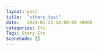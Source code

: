 ```yaml
---
layout: post
title:  "others_test"
date:   2021-01-21 14:00:00 +0000
categories: Etc
Tags: Story Etc
SceneCode: []
---
```

